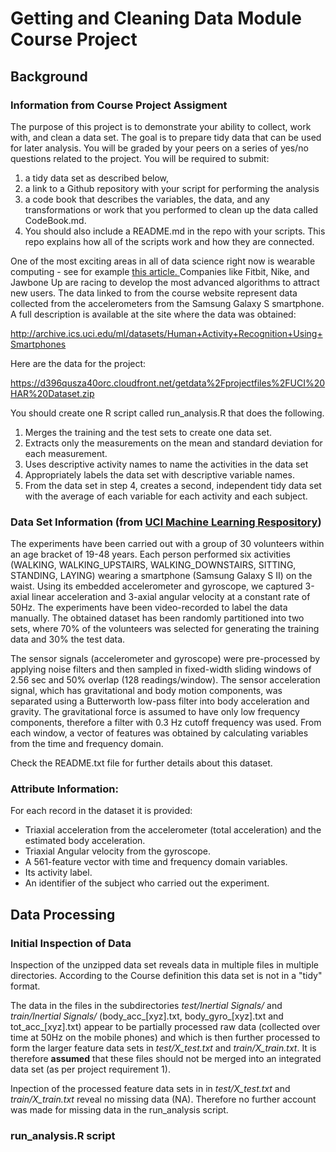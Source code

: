 # Getting and Cleaning Data Module Course Project

## Background

### Information from Course Project Assigment

The purpose of this project is to demonstrate your ability to collect, work with, and clean a data set. The goal is to prepare tidy data 
that can be used for later analysis. You will be graded by your peers on a series of yes/no questions related to the project. 
You will be required to submit: 

   1. a tidy data set as described below,
   2. a link to a Github repository with your script for performing the analysis
   3. a code book that describes the variables, the data, and any transformations or work that you performed to clean up the data called CodeBook.md. 
   4. You should also include a README.md in the repo with your scripts. This repo explains how all of the scripts work and how they are connected. 

One of the most exciting areas in all of data science right now is wearable computing - see for example <a href="http://www.insideactivitytracking.com/data-science-activity-tracking-and-the-battle-for-the-worlds-top-sports-brand/">this article. </a>
Companies like Fitbit, Nike, and Jawbone Up are racing to develop the most advanced algorithms to attract new users. 
The data linked to from the course website represent data collected from the accelerometers from the Samsung Galaxy S smartphone. 
A full description is available at the site where the data was obtained:

http://archive.ics.uci.edu/ml/datasets/Human+Activity+Recognition+Using+Smartphones

Here are the data for the project:

https://d396qusza40orc.cloudfront.net/getdata%2Fprojectfiles%2FUCI%20HAR%20Dataset.zip

You should create one R script called run_analysis.R that does the following. 

   1. Merges the training and the test sets to create one data set.
   2. Extracts only the measurements on the mean and standard deviation for each measurement. 
   3. Uses descriptive activity names to name the activities in the data set
   4. Appropriately labels the data set with descriptive variable names. 
   5. From the data set in step 4, creates a second, independent tidy data set with the average of each variable for each activity and each subject.


### Data Set Information (from <a href="http://archive.ics.uci.edu/ml/datasets/Human+Activity+Recognition+Using+Smartphones">UCI Machine Learning Respository</a>)

The experiments have been carried out with a group of 30 volunteers within an age bracket of 19-48 years. Each person performed six activities (WALKING, WALKING_UPSTAIRS, 
WALKING_DOWNSTAIRS, SITTING, STANDING, LAYING) wearing a smartphone (Samsung Galaxy S II) on the waist. Using its embedded accelerometer and gyroscope, we captured 3-axial 
linear acceleration and 3-axial angular velocity at a constant rate of 50Hz. The experiments have been video-recorded to label the data manually. The obtained dataset has been 
randomly partitioned into two sets, where 70% of the volunteers was selected for generating the training data and 30% the test data.

The sensor signals (accelerometer and gyroscope) were pre-processed by applying noise filters and then sampled in fixed-width sliding windows of 2.56 sec and 50% overlap (128 
readings/window). The sensor acceleration signal, which has gravitational and body motion components, was separated using a Butterworth low-pass filter into body acceleration 
and gravity. The gravitational force is assumed to have only low frequency components, therefore a filter with 0.3 Hz cutoff frequency was used. From each window, a vector of 
features was obtained by calculating variables from the time and frequency domain.

Check the README.txt file for further details about this dataset.
   

### Attribute Information:

For each record in the dataset it is provided:
- Triaxial acceleration from the accelerometer (total acceleration) and the estimated body acceleration.
- Triaxial Angular velocity from the gyroscope.
- A 561-feature vector with time and frequency domain variables.
- Its activity label.
- An identifier of the subject who carried out the experiment. 


## Data Processing

### Initial Inspection of Data

Inspection of the unzipped data set reveals data in multiple files in multiple directories. According to the Course definition this data set is not in a "tidy" format.

The data in the files in the subdirectories *test/Inertial Signals/* and *train/Inertial Signals/* (body_acc_[xyz].txt, body_gyro_[xyz].txt and tot_acc_[xyz].txt) appear to be 
partially processed raw data (collected over time at 50Hz on the mobile phones) and which is then further processed to form the larger feature data sets in *test/X_test.txt* and 
*train/X_train.txt*. It is therefore **assumed** that these files should not be merged into an integrated data set (as per project requirement 1).

Inpection of the processed feature data sets in in *test/X_test.txt* and *train/X_train.txt* reveal no missing data (NA). Therefore no further account was made for missing data in
the run_analysis script.

### run_analysis.R script

